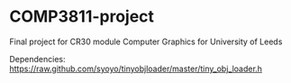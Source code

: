 COMP3811-project
================

Final project for CR30 module Computer Graphics for University of Leeds

Dependencies:
https://raw.github.com/syoyo/tinyobjloader/master/tiny_obj_loader.h
